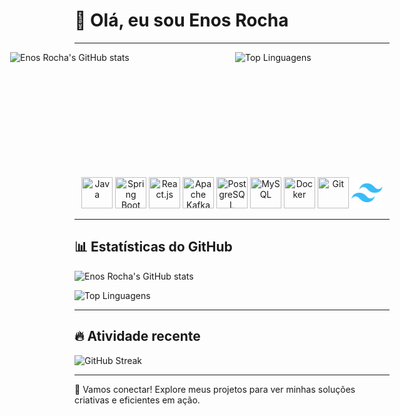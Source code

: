 # 👋 Olá, eu sou Enos Rocha
---

<div style="display: flex; justify-content: center; gap: 10px;">
  <img src="https://github-readme-stats.vercel.app/api?username=EnosRocha&show_icons=true&theme=radical" alt="Enos Rocha's GitHub stats" width="350" height="200"/>
  <img src="https://github-readme-stats.vercel.app/api/top-langs/?username=EnosRocha&layout=compact&theme=radical" alt="Top Linguagens" width="350" height="200"/>
</div>

<div align="center">
  <img src="https://cdn.jsdelivr.net/gh/devicons/devicon/icons/java/java-original.svg" width="50" height="50" title="Java"/>
  <img src="https://cdn.jsdelivr.net/gh/devicons/devicon/icons/spring/spring-original.svg" width="50" height="50" title="Spring Boot"/>
  <img src="https://cdn.jsdelivr.net/gh/devicons/devicon/icons/react/react-original.svg" width="50" height="50" title="React.js"/>
  <img src="https://raw.githubusercontent.com/devicons/devicon/master/icons/apachekafka/kafka-original.svg" width="50" height="50" title="Apache Kafka"/>
  <img src="https://cdn.jsdelivr.net/gh/devicons/devicon/icons/postgresql/postgresql-original.svg" width="50" height="50" title="PostgreSQL"/>
  <img src="https://cdn.jsdelivr.net/gh/devicons/devicon/icons/mysql/mysql-original.svg" width="50" height="50" title="MySQL"/>
  <img src="https://cdn.jsdelivr.net/gh/devicons/devicon/icons/docker/docker-original.svg" width="50" height="50" title="Docker"/>
  <img src="https://cdn.jsdelivr.net/gh/devicons/devicon/icons/git/git-original.svg" width="50" height="50" title="Git"/>
  <img src="https://raw.githubusercontent.com/devicons/devicon/master/icons/tailwindcss/tailwindcss-plain.svg" width="50" height="50" title="Tailwind CSS"/>
</div>

---

## 📊 Estatísticas do GitHub

![Enos Rocha's GitHub stats](https://github-readme-stats.vercel.app/api?username=EnosRocha&show_icons=true&theme=radical)

![Top Linguagens](https://github-readme-stats.vercel.app/api/top-langs/?username=EnosRocha&layout=compact&theme=radical)

---

## 🔥 Atividade recente

![GitHub Streak](https://github-readme-streak-stats.herokuapp.com/?user=EnosRocha&theme=radical)

---

🌟 Vamos conectar! Explore meus projetos para ver minhas soluções criativas e eficientes em ação.

